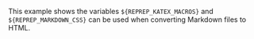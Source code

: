 This example shows the variables `${REPREP_KATEX_MACROS}` and `${REPREP_MARKDOWN_CSS}` can be used when converting Markdown files to HTML.
